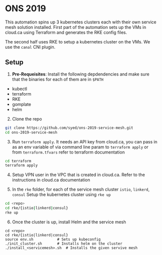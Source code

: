 # ONS 2019

This automation spins up 3 kubernetes clusters each with
their own service mesh solution installed. First part of the
automation sets up the VMs in cloud.ca using Terraform and
generates the RKE config files.

The second half uses RKE to setup a kubernetes cluster on the
VMs. We use the `canal` CNI plugin.

## Setup

1. **Pre-Requeisites**: Install the following depdendencies and make sure that the binaries for each
of them are in `$PATH`

* kubectl
* terraform
* RKE
* gomplate
* helm

2. Clone the repo

```bash
git clone https://github.com/syed/ons-2019-service-mesh.git
cd ons-2019-service-mesh
```

3. Run `terraform apply`. It needs an API key from cloud.ca, you can pass in
as an env variable of via command line param to `terraform apply` or from `terraform.tfvars`
refer to terraform documentation

```bash
cd terraform
terraform apply
```

4. Setup VPN user in the VPC that is created in cloud.ca. Refer to the instructions in cloud.ca documentation

5. In the `rke` folder, for each of the service mesh cluster `istio`, `linkerd`, `consul` Setup the
kubernetes cluster using `rke up` 

```bash
cd <repo>
cd rke/{istio|linkerd|consul}
rke up
```

6. Once the cluster is up, install Helm and the service mesh

```
cd <repo>
cd rke/{istio|linkerd|consul}
source env.sh 			# Sets up kubeconfig
./init_cluster.sh 		# Installs helm on the cluster
./install_<servicemesh>.sh	# Installs the given servive mesh
```
